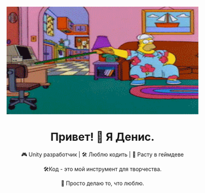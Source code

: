 <br clear="both">

<div align="center">
  <img height="280" width="500" src="https://github.com/DenisPavlov0/DenisPavlov0/blob/main/epU.gif"/>
</div>

###

<h1 align="center">Привет! 👋 Я Денис.</h1>
<p align="center">🎮 Unity разработчик | 🛠️ Люблю кодить | 🌱 Расту в геймдеве</p>
<p align="center">🛠️Код - это мой инструмент для творчества.</p>
<p align="center">🌟 Просто делаю то, что люблю.</p>

###


